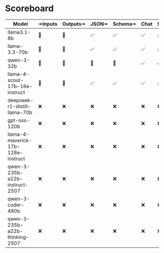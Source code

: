 # Scoreboard

| Model                              | ➛Inputs   | Outputs➛   | JSON➛   | Schema➛   | Chat | Stream | Tools | Batch | Seed | Files | Citations | Think | Logprobs | Limits |
| ---------------------------------- | --------- | ---------- | ------- | --------- | ---- | ------ | ----- | ----- | ---- | ----- | --------- | ----- | -------- | ------ |
| llama3.1-8b                        | 💬        | 💬         | ✅      | ✅        | ✅   | ✅     | 💨🧐  | ❌    | ✅   | ❌    | ❌        | ❌    | ✅       | ✅     |
| llama-3.3-70b                      | 💬        | 💬         | ✅      | ✅        | ✅   | ✅     | 💨🧐  | ❌    | ✅   | ❌    | ❌        | ❌    | ✅       | ✅     |
| qwen-3-32b                         | 💬        | 💬         | 🤪      | 🤪        | ✅   | ✅     | 🧐    | ❌    | ✅   | ❌    | ❌        | ✅    | ✅       | ✅     |
| llama-4-scout-17b-16e-instruct     | 💬        | 💬         | ✅      | ✅        | ✅   | ✅     | 💨🧐  | ❌    | ✅   | ❌    | ❌        | ❌    | ✅       | ✅     |
| deepseek-r1-distill-llama-70b      | ❌        | ❌         | ❌      | ❌        | ❌   | ❌     | ❌    | ❌    | ❌   | ❌    | ❌        | ❌    | ❌       | ❌     |
| gpt-oss-120b                       | ❌        | ❌         | ❌      | ❌        | ❌   | ❌     | ❌    | ❌    | ❌   | ❌    | ❌        | ❌    | ❌       | ❌     |
| llama-4-maverick-17b-128e-instruct | ❌        | ❌         | ❌      | ❌        | ❌   | ❌     | ❌    | ❌    | ❌   | ❌    | ❌        | ❌    | ❌       | ❌     |
| qwen-3-235b-a22b-instruct-2507     | ❌        | ❌         | ❌      | ❌        | ❌   | ❌     | ❌    | ❌    | ❌   | ❌    | ❌        | ❌    | ❌       | ❌     |
| qwen-3-coder-480b                  | ❌        | ❌         | ❌      | ❌        | ❌   | ❌     | ❌    | ❌    | ❌   | ❌    | ❌        | ❌    | ❌       | ❌     |
| qwen-3-235b-a22b-thinking-2507     | ❌        | ❌         | ❌      | ❌        | ❌   | ❌     | ❌    | ❌    | ❌   | ❌    | ❌        | ❌    | ❌       | ❌     |
